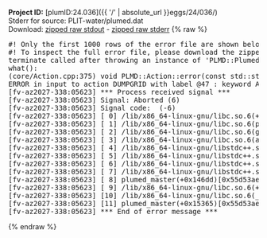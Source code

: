 **Project ID:** [plumID:24.036]({{ '/' | absolute_url }}eggs/24/036/)  
Stderr for source:  PLIT-water/plumed.dat   
Download: [zipped raw stdout](plumed.dat.plumed_master.stdout.txt.zip) - [zipped raw stderr](plumed.dat.plumed_master.stderr.txt.zip) 
{% raw %}
<pre>
#! Only the first 1000 rows of the error file are shown below
#! To inspect the full error file, please download the zipped raw stderr file above
terminate called after throwing an instance of 'PLMD::Plumed::ExceptionError'
what():
(core/Action.cpp:375) void PLMD::Action::error(const std::string&) const
ERROR in input to action DUMPGRID with label @47 : keyword ARG is compulsory for this action
[fv-az2027-338:05623] *** Process received signal ***
[fv-az2027-338:05623] Signal: Aborted (6)
[fv-az2027-338:05623] Signal code:  (-6)
[fv-az2027-338:05623] [ 0] /lib/x86_64-linux-gnu/libc.so.6(+0x45330)[0x7fa176445330]
[fv-az2027-338:05623] [ 1] /lib/x86_64-linux-gnu/libc.so.6(pthread_kill+0x11c)[0x7fa17649eb2c]
[fv-az2027-338:05623] [ 2] /lib/x86_64-linux-gnu/libc.so.6(gsignal+0x1e)[0x7fa17644527e]
[fv-az2027-338:05623] [ 3] /lib/x86_64-linux-gnu/libc.so.6(abort+0xdf)[0x7fa1764288ff]
[fv-az2027-338:05623] [ 4] /lib/x86_64-linux-gnu/libstdc++.so.6(+0xa5ff5)[0x7fa1768a5ff5]
[fv-az2027-338:05623] [ 5] /lib/x86_64-linux-gnu/libstdc++.so.6(+0xbb0da)[0x7fa1768bb0da]
[fv-az2027-338:05623] [ 6] /lib/x86_64-linux-gnu/libstdc++.so.6(_ZSt10unexpectedv+0x0)[0x7fa1768a5a55]
[fv-az2027-338:05623] [ 7] /lib/x86_64-linux-gnu/libstdc++.so.6(+0xa5a6f)[0x7fa1768a5a6f]
[fv-az2027-338:05623] [ 8] plumed_master(+0x146dd)[0x55d53aeb96dd]
[fv-az2027-338:05623] [ 9] /lib/x86_64-linux-gnu/libc.so.6(+0x2a1ca)[0x7fa17642a1ca]
[fv-az2027-338:05623] [10] /lib/x86_64-linux-gnu/libc.so.6(__libc_start_main+0x8b)[0x7fa17642a28b]
[fv-az2027-338:05623] [11] plumed_master(+0x15365)[0x55d53aeba365]
[fv-az2027-338:05623] *** End of error message ***
</pre>
{% endraw %}
